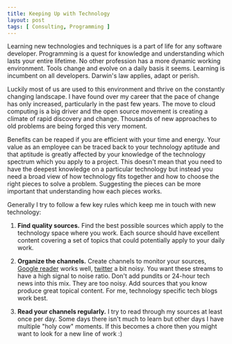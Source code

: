 ```yaml
---
title: Keeping Up with Technology
layout: post
tags: [ Consulting, Programming ]
--- 
```



Learning new technologies and techniques is a part of life for any software developer. Programming is a quest for knowledge and understanding which lasts your entire lifetime. No other profession has a more dynamic working environment. Tools change and evolve on a daily basis it seems.  Learning is incumbent on all developers. Darwin's law applies, adapt or perish.

Luckily most of us are used to this environment and thrive on the constantly changing landscape. I have found over my career that the pace of change has only increased, particularly in the past few years. The move to cloud computing is a big driver and the open source movement is creating a climate of rapid discovery and change. Thousands of new approaches to old problems are being forged this very moment.

Benefits can be reaped if you are efficient with your time and energy. Your value as an employee can be traced back to your technology aptitude and that aptitude is greatly affected by your knowledge of the technology spectrum which you apply to a project. This doesn't mean that you need to have the deepest knowledge on a particular technology but instead you need a broad view of how technology fits together and how to choose the right pieces to solve a problem. Suggesting the pieces can be more important that understanding how each pieces works.

Generally I try to follow a few key rules which keep me in touch with new technology:

1. __Find quality sources.__ Find the best possible sources which apply to the technology space where you work. Each source should have excellent content covering a set of topics that could potentially apply to your daily work.

2. __Organize the channels.__ Create channels to monitor your sources, [Google reader](http://reader.google.com) works well, [twitter](http://twitter.com) a bit noisy. You want these streams to have a high signal to noise ratio. Don't add pundits or 24-hour tech news into this mix. They are too noisy. Add sources that you know produce great topical content. For me, technology specific tech blogs work best.

3. __Read your channels regularly.__ I try to read through my sources at least once per day. Some days there isn't much to learn but other days I have multiple "holy cow" moments. If this becomes a chore then you might want to look for a new line of work :)

